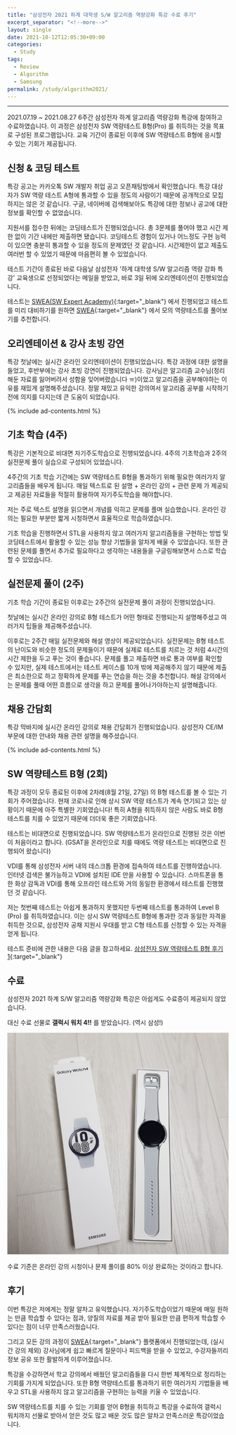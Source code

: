 ```yaml
---
title: "삼성전자 2021 하계 대학생 S/W 알고리즘 역량강화 특강 수료 후기"
excerpt_separator: "<!--more-->"
layout: single
date: 2021-10-12T12:05:30+09:00
categories:
  - Study
tags:
  - Review
  - Algorithm
  - Samsung
permalink: /study/algorithm2021/
---
```

---

2021.07.19 ~ 2021.08.27 6주간 삼성전자 하계 알고리즘 역량강화 특강에 참여하고 수료하였습니다. 이 과정은 삼성전자 SW 역량테스트 B형(Pro) 를 취득하는 것을 목표로 구성된 프로그램입니다. 교육 기간이 종료된 이후에 SW 역량테스트 B형에 응시할 수 있는 기회가 제공됩니다.

<!--more-->

## 신청 & 코딩 테스트
특강 공고는 카카오톡 SW 개발자 취업 공고 오픈채팅방에서 확인했습니다. 특강 대상자가 SW 역량 테스트 A형에 통과할 수 있을 정도의 사람이기 때문에 공개적으로 모집하지는 않은 것 같습니다. 구글, 네이버에 검색해보아도 특강에 대한 정보나 공고에 대한 정보를 확인할 수 없었습니다.

지원서를 접수한 뒤에는 코딩테스트가 진행되었습니다. 총 3문제를 풀어야 했고 시간 제한 없이 기간 내에만 제출하면 됐습니다. 코딩테스트 경험이 있거나 어느정도 구현 능력이 있으면 충분히 통과할 수 있을 정도의 문제였던 것 같습니다. 시간제한이 없고 제출도 여러번 할 수 있었기 때문에 마음편히 볼 수 있었습니다.

테스트 기간이 종료된 바로 다음날 삼성전자 '하계 대학생 S/W 알고리즘 역량 강화 특강' 교육생으로 선정되었다는 메일을 받았고, 바로 3일 뒤에 오리엔테이션이 진행되었습니다.

테스트는 [SWEA(SW Expert Academy)](https://swexpertacademy.com/){:target="_blank"} 에서 진행되었고 테스트를 미리 대비하기를 원하면 [SWEA](https://swexpertacademy.com/){:target="_blank"} 에서 모의 역량테스트를 풀어보기를 추천합니다.

## 오리엔테이션 & 강사 초빙 강연

특강 첫날에는 실시간 온라인 오리엔테이션이 진행되었습니다. 특강 과정에 대한 설명을 들었고, 후반부에는 강사 초빙 강연이 진행되었습니다. 강사님은 알고리즘 교수님(정리해둔 자료를 잃어버려서 성함을 잊어버렸습니다 ㅠ)이었고 알고리즘을 공부해야하는 이유를 재밌게 설명해주셨습니다. 정말 재밌고 유익한 강의여서 알고리즘 공부를 시작하기 전에 의지를 다지는데 큰 도움이 되었습니다.

{% include ad-contents.html %}

## 기초 학습 (4주)

특강은 기본적으로 비대면 자기주도학습으로 진행되었습니다. 4주의 기초학습과 2주의 실전문제 풀이 실습으로 구성되어 있었습니다.

4주간의 기초 학습 기간에는 SW 역량테스트 B형을 통과하기 위해 필요한 여러가지 알고리즘들을 배우게 됩니다. 매일 텍스트로 된 설명 + 온라인 강의 + 관련 문제 가 제공되고 제공된 자료들을 적절히 활용하여 자기주도학습을 해야합니다.

저는 주로 텍스트 설명을 읽으면서 개념를 익히고 문제를 플며 실습했습니다. 온라인 강의는 필요한 부분만 짧게 시청하면서 효율적으로 학습하였습니다.

기초 학습을 진행하면서 STL을 사용하지 않고 여러가지 알고리즘들을 구현하는 방법 및 코딩테스트에서 활용할 수 있는 성능 향상 기법들을 알차게 배울 수 있었습니다. 또한 관련된 문제를 풀면서 추가로 필요하다고 생각하는 내용들을 구글링해보면서 스스로 학습할 수 있었습니다.

## 실전문제 풀이 (2주)

기초 학습 기간이 종료된 이후로는 2주간의 실전문제 풀이 과정이 진행되었습니다.

첫날에는 실시간 온라인 강의로 B형 테스트가 어떤 형태로 진행되는지 설명해주셨고 여러가지 팁들을 제공해주셨습니다.

이후로는 2주간 매일 실전문제와 해설 영상이 제공되었습니다. 실전문제는 B형 테스트의 난이도와 비슷한 정도의 문제들이기 때문에 실제로 테스트를 치르는 것 처럼 4시간의 시간 제한을 두고 푸는 것이 좋습니다. 문제를 풀고 제출하면 바로 통과 여부를 확인할 수 있지만, 실제 테스트에서는 테스트 케이스를 10개 밖에 제공해주지 않기 때문에 제출은 최소한으로 하고 정확하게 문제를 푸는 연습을 하는 것을 추천합니다. 해설 강의에서는 문제를 풀때 어떤 흐름으로 생각을 하고 문제를 풀어나가야하는지 설명해줍니다.

## 채용 간담회

특강 막바지에 실시간 온라인 강의로 채용 간담회가 진행되었습니다. 삼성전자 CE/IM 부문에 대한 안내와 채용 관련 설명을 해주셨습니다.

{% include ad-contents.html %}

## SW 역량테스트 B형 (2회)

특강 과정이 모두 종료된 이후에 2차례(8월 21일, 27일) 의 B형 테스트를 볼 수 있는 기회가 주어졌습니다. 현재 코로나로 인해 상시 SW 역량 테스트가 계속 연기되고 있는 상황이기 때문에 아주 특별한 기회였습니다! 특히 A형을 취득하지 않은 사람도 바로 B형 테스트를 치를 수 있었기 때문에 더더욱 좋은 기회였습니다.

테스트는 비대면으로 진행되었습니다. SW 역량테스트가 온라인으로 진행된 것은 이번이 처음이라고 합니다. (GSAT을 온라인으로 치를 때에도 역량 테스트는 비대면으로 진행되어 왔습니다)

VDI를 통해 삼성전자 서버 내의 데스크톱 환경에 접속하여 테스트를 진행하였습니다. 인터넷 검색은 불가능하고 VDI에 설치된 IDE 만을 사용할 수 있습니다. 스마트폰을 통한 화상 감독과 VDI를 통해 오프라인 테스트와 거의 동일한 환경에서 테스트를 진행했던 것 같습니다.

저는 첫번째 테스트는 아쉽게 통과하지 못했지만 두번째 테스트를 통과하여 Level B (Pro) 를 취득하였습니다. 이는 상시 SW 역량테스트 B형에 통과한 것과 동일한 자격을 취득한 것으로, 삼성전자 공채 지원시 우대를 받고 C형 테스트를 신청할 수 있는 자격을 얻게 됩니다.

테스트 준비에 관한 내용은 다음 글을 참고하세요.
[삼성전자 SW 역량테스트 B형 후기 1](/study/samsungb/){:target="_blank"}

## 수료

삼성전자 2021 하계 S/W 알고리즘 역량강화 특강은 아쉽게도 수료증이 제공되지 않았습니다.

대신 수료 선물로 **갤럭시 워치 4!!** 를 받았습니다. (역시 삼성!)

![Galaxy Watch 4](/assets/post-images/study-algorithm2021/watch.jpg)

수료 기준은 온라인 강의 시청이나 문제 풀이를 80% 이상 완료하는 것이라고 합니다.

## 후기

이번 특강은 저에게는 정말 알차고 유익했습니다. 자기주도학습이었기 때문에 매일 원하는 만큼 학습할 수 있다는 점과, 양질의 자료를 제공 받아 필요한 만큼 편하게 학습할 수 있다는 점이 너무 만족스러웠습니다.

그리고 모든 강의 과정이 [SWEA](https://swexpertacademy.com/){:target="_blank"} 플랫폼에서 진행되었는데, (실시간 강의 제외) 강사님에게 쉽고 빠르게 질문이나 피드백을 받을 수 있었고, 수강자들끼리 정보 공유 또한 활발하게 이루어졌습니다.

특강을 수강하면서 학교 강의에서 배웠던 알고리즘들을 다시 한번 체계적으로 정리하는 기회를 가지게 되었습니다. 또한 B형 역량테스트를 통과하기 위한 여러가지 기법들을 배우고 STL을 사용하지 않고 알고리즘을 구현하는 능력을 키울 수 있었습니다.

SW 역량테스트를 치를 수 있는 기회를 얻어 B형을 취득하고 특강을 수료하여 갤럭시 워치까지 선물로 받아서 얻은 것도 많고 배운 것도 많은 알차고 만족스러운 특강이었습니다.
